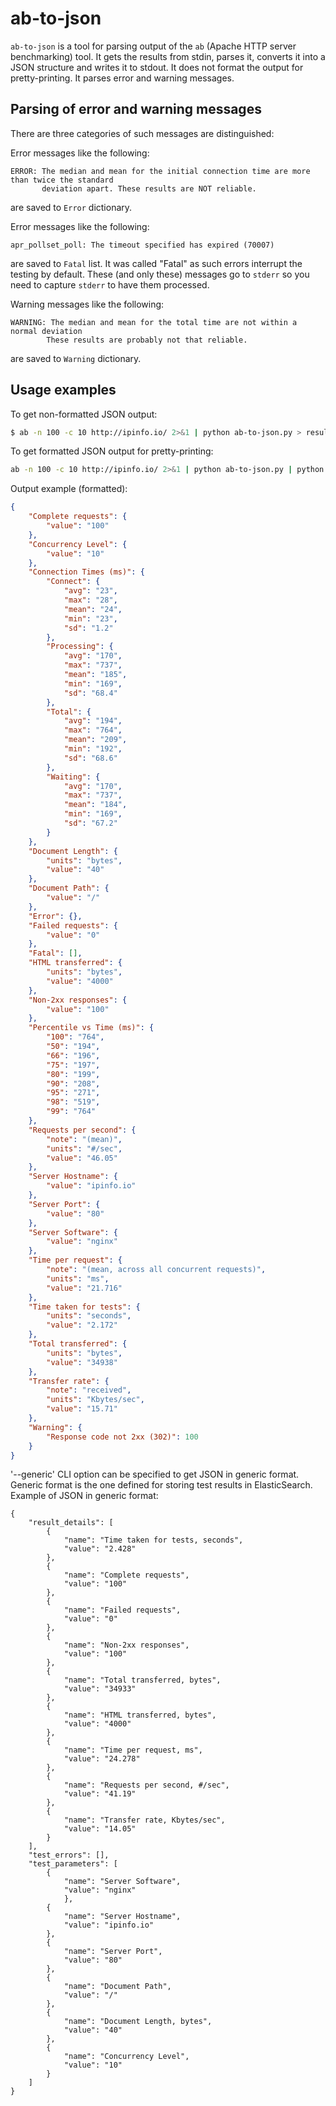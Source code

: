 # ab-to-json

`ab-to-json` is a tool for parsing output of the `ab` (Apache HTTP server
benchmarking) tool. It gets the results from stdin, parses it, converts it
into a JSON structure and writes it to stdout. It does not format the output
for pretty-printing. It parses error and warning messages.

## Parsing of error and warning messages

There are three categories of such messages are distinguished:

Error messages like the following:
```
ERROR: The median and mean for the initial connection time are more than twice the standard
       deviation apart. These results are NOT reliable.
```
are saved to `Error` dictionary.

Error messages like the following:
```
apr_pollset_poll: The timeout specified has expired (70007)
```
are saved to `Fatal` list. It was called "Fatal" as such errors interrupt the
testing by default. These (and only these) messages go to `stderr` so you need
to capture `stderr` to have them processed.

Warning messages like the following:
```
WARNING: The median and mean for the total time are not within a normal deviation
        These results are probably not that reliable.
```
are saved to `Warning` dictionary.

## Usage examples

To get non-formatted JSON output:

```bash
$ ab -n 100 -c 10 http://ipinfo.io/ 2>&1 | python ab-to-json.py > result.json
```

To get formatted JSON output for pretty-printing:

```bash
ab -n 100 -c 10 http://ipinfo.io/ 2>&1 | python ab-to-json.py | python -m json.tool > result.json
```

Output example (formatted):

```json
{
    "Complete requests": {
        "value": "100"
    },
    "Concurrency Level": {
        "value": "10"
    },
    "Connection Times (ms)": {
        "Connect": {
            "avg": "23",
            "max": "28",
            "mean": "24",
            "min": "23",
            "sd": "1.2"
        },
        "Processing": {
            "avg": "170",
            "max": "737",
            "mean": "185",
            "min": "169",
            "sd": "68.4"
        },
        "Total": {
            "avg": "194",
            "max": "764",
            "mean": "209",
            "min": "192",
            "sd": "68.6"
        },
        "Waiting": {
            "avg": "170",
            "max": "737",
            "mean": "184",
            "min": "169",
            "sd": "67.2"
        }
    },
    "Document Length": {
        "units": "bytes",
        "value": "40"
    },
    "Document Path": {
        "value": "/"
    },
    "Error": {},
    "Failed requests": {
        "value": "0"
    },
    "Fatal": [],
    "HTML transferred": {
        "units": "bytes",
        "value": "4000"
    },
    "Non-2xx responses": {
        "value": "100"
    },
    "Percentile vs Time (ms)": {
        "100": "764",
        "50": "194",
        "66": "196",
        "75": "197",
        "80": "199",
        "90": "208",
        "95": "271",
        "98": "519",
        "99": "764"
    },
    "Requests per second": {
        "note": "(mean)",
        "units": "#/sec",
        "value": "46.05"
    },
    "Server Hostname": {
        "value": "ipinfo.io"
    },
    "Server Port": {
        "value": "80"
    },
    "Server Software": {
        "value": "nginx"
    },
    "Time per request": {
        "note": "(mean, across all concurrent requests)",
        "units": "ms",
        "value": "21.716"
    },
    "Time taken for tests": {
        "units": "seconds",
        "value": "2.172"
    },
    "Total transferred": {
        "units": "bytes",
        "value": "34938"
    },
    "Transfer rate": {
        "note": "received",
        "units": "Kbytes/sec",
        "value": "15.71"
    },
    "Warning": {
        "Response code not 2xx (302)": 100
    }
}
```

'--generic' CLI option can be specified to get JSON in generic format.
Generic format is the one defined for storing test results in ElasticSearch.
Example of JSON in generic format:
```
{
    "result_details": [
        {
            "name": "Time taken for tests, seconds",
            "value": "2.428"
        },
        {
            "name": "Complete requests",
            "value": "100"
        },
        {
            "name": "Failed requests",
            "value": "0"
        },
        {
            "name": "Non-2xx responses",
            "value": "100"
        },
        {
            "name": "Total transferred, bytes",
            "value": "34933"
        },
        {
            "name": "HTML transferred, bytes",
            "value": "4000"
        },
        {
            "name": "Time per request, ms",
            "value": "24.278"
        },
        {
            "name": "Requests per second, #/sec",
            "value": "41.19"
        },
        {
            "name": "Transfer rate, Kbytes/sec",
            "value": "14.05"
        }
    ],
    "test_errors": [],
    "test_parameters": [
        {
            "name": "Server Software",
            "value": "nginx"
            },
        {
            "name": "Server Hostname",
            "value": "ipinfo.io"
        },
        {
            "name": "Server Port",
            "value": "80"
        },
        {
            "name": "Document Path",
            "value": "/"
        },
        {
            "name": "Document Length, bytes",
            "value": "40"
        },
        {
            "name": "Concurrency Level",
            "value": "10"
        }
    ]
}
```

